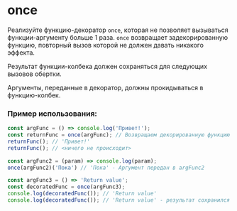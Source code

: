 # once

Реализуйте функцию-декоратор `once`, которая не позволяет вызываться функции-аргументу больше 1 раза. 
`once` возвращает задекорированную функцию, повторный вызов которой не должен давать никакого эффекта.

Результат функции-колбека должен сохраняться для следующих вызовов обертки.

Аргументы, переданные в декоратор, должны прокидываться в функцию-колбек.

### Пример использования:

```javascript
const argFunc = () => console.log('Привет!');
const returnFunc = once(argFunc); // Возвращаем декорированную функцию
returnFunc(); // 'Привет!'
returnFunc(); // <ничего не происходит>

const argFunc2 = (param) => console.log(param);
once(argFunc2)('Пока') // 'Пока' - Аргумент передан в argFunc2

const argFunc3 = () => 'Return value';
const decoratedFunc = once(argFunc3);
console.log(decoratedFunc()); // 'Return value'
console.log(decoratedFunc()); // 'Return value' - результат сохранился
```